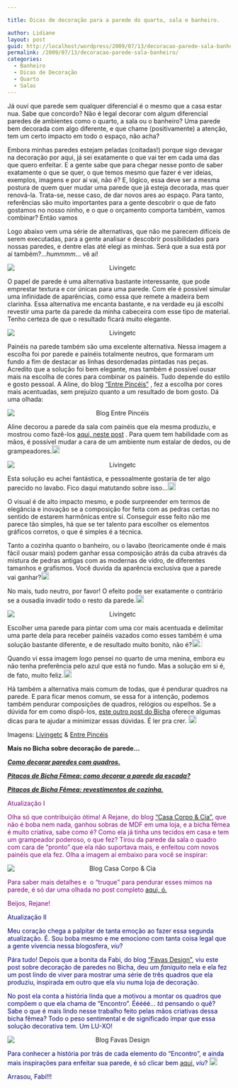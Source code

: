 ```yaml
---

title: Dicas de decoração para a parede do quarto, sala e banheiro.

author: Lidiane
layout: post
guid: http://localhost/wordpress/2009/07/13/decoracao-parede-sala-banheiro/
permalink: /2009/07/13/decoracao-parede-sala-banheiro/
categories:
  - Banheiro
  - Dicas de Decoração
  - Quarto
  - Salas
---
```

Já ouvi que parede sem qualquer diferencial é o mesmo que a casa estar nua. Sabe que concordo? Não é legal decorar com algum diferencial paredes de ambientes como o quarto, a sala ou o banheiro? Uma parede bem decorada com algo diferente, e que chame (positivamente) a atenção, tem um certo impacto em todo o espaço, não acha?

Embora minhas paredes estejam peladas (coitadas!) porque sigo devagar na decoração por aqui, já sei exatamente o que vai ter em cada uma das que quero enfeitar. E a gente sabe que para chegar nesse ponto de saber exatamente o que se quer, o que temos mesmo que fazer é ver ideias, exemplos, imagens e por aí vai, não é? E, lógico, essa deve ser a mesma postura de quem quer mudar uma parede que já esteja decorada, mas quer renová-la. Trata-se, nesse caso, de dar novos ares ao espaço. Para tanto, referências são muito importantes para a gente descobrir o que de fato gostamos no nosso ninho, e o que o orçamento comporta também, vamos combinar? Então vamos![<img style="display: inline;" title="EmoticonThumbsUp" src="http://www.trololodemulher.com.br/blog/wp-content/uploads/2009/07/emoticonthumbsup_thumb6.gif" alt="EmoticonThumbsUp" width="23" height="18" />](http://www.trololodemulher.com.br/blog/wp-content/uploads/2009/07/emoticonthumbsup6.gif)

Logo abaixo vem uma série de alternativas, que não me parecem difíceis de serem executadas, para a gente analisar e descobrir possibilidades para nossas paredes, e dentre elas até elegi as minhas. Será que a sua está por aí também?…_hummmm_… vê aí!

<p style="text-align: center;">
  <img class="aligncenter" style="display: block; float: none; margin-left: auto; margin-right: auto;" title="Livingetc" src="http://www.livingetc.com/imageBank/cache/s/Style ideas-for-walls-12_e_12b1081677c861aba22119b0d82ed5f2.jpg" alt="Livingetc" />
</p>

O papel de parede é uma alternativa bastante interessante, que pode emprestar textura e cor únicas para uma parede. Com ele é possível simular uma infinidade de aparências, como essa que remete a madeira bem clarinha. Essa alternativa me encanta bastante, e na verdade eu já escolhi revestir uma parte da parede da minha cabeceira com esse tipo de material. Tenho certeza de que o resultado ficará muito elegante.

<p style="text-align: center;">
  <img class="aligncenter" style="display: block; float: none; margin-left: auto; margin-right: auto;" title="Livingetc" src="http://www.livingetc.com/imageBank/cache/s/Style ideas-for-walls-7_e_12b1081677c861aba22119b0d82ed5f2.jpg" alt="Livingetc" />
</p>

Painéis na parede também são uma excelente alternativa. Nessa imagem a escolha foi por parede e painéis totalmente neutros, que formaram um fundo a fim de destacar as linhas desordenadas pintadas nas peças. Acredito que a solução foi bem elegante, mas também é possível ousar mais na escolha de cores para combinar os painéis. Tudo depende do estilo e gosto pessoal. A Aline, do blog [“Entre Pincéis”](http://entrepinceis.blogspot.com/) , fez a escolha por cores mais acentuadas, sem prejuízo quanto a um resultado de bom gosto. Dá uma olhada:

<p style="text-align: center;">
  <img class="aligncenter" style="display: block; float: none; margin-left: auto; margin-right: auto;" title="Blog Entre Pincéis" src="http://3.bp.blogspot.com/_ihnSEScYNtM/SlKO4Uvh6lI/AAAAAAAACQI/CNVJR49WUPM/s320/030720093663.jpg" alt="Blog Entre Pincéis" />
</p>

Aline decorou a parede da sala com painéis que ela mesma produziu, e mostrou como fazê-los [aqui, neste post](http://entrepinceis.blogspot.com/2009/07/trilogia-da-reforma.html) . Para quem tem habilidade com as mãos, é possível mudar a cara de um ambiente num estalar de dedos, ou de grampeadores.[<img style="display: inline;" title="EmoticonHappy" src="http://www.trololodemulher.com.br/blog/wp-content/uploads/2009/07/emoticonhappy_thumb10.gif" alt="EmoticonHappy" width="18" height="18" />](http://www.trololodemulher.com.br/blog/wp-content/uploads/2009/07/emoticonhappy10.gif)

<p style="text-align: center;">
  <img class="aligncenter" style="display: block; float: none; margin-left: auto; margin-right: auto;" title="Livingetc" src="http://www.livingetc.com/imageBank/cache/s/Style ideas-for-walls-6_e_12b1081677c861aba22119b0d82ed5f2.jpg" alt="Livingetc" />
</p>

Esta solução eu achei fantástica, e pessoalmente gostaria de ter algo parecido no lavabo. Fico daqui matutando sobre isso…[<img style="display: inline; border-width: 0;" title="EmoticonLightbulb" src="http://www.trololodemulher.com.br/blog/wp-content/uploads/2009/07/emoticonlightbulb_thumb1.gif" border="0" alt="EmoticonLightbulb" width="18" height="18" />](http://www.trololodemulher.com.br/blog/wp-content/uploads/2009/07/emoticonlightbulb1.gif)

O visual é de alto impacto mesmo, e pode surpreender em termos de elegância e inovação se a composição for feita com as pedras certas no sentido de estarem harmônicas entre si. Conseguir esse feito não me parece tão simples, há que se ter talento para escolher os elementos gráficos corretos, o que é simples é a técnica.

Tanto a cozinha quanto o banheiro, ou o lavabo (teoricamente onde é mais fácil ousar mais) podem ganhar essa composição atrás da cuba através da mistura de pedras antigas com as modernas de vidro, de diferentes tamanhos e grafismos. Você duvida da aparência exclusiva que a parede vai ganhar?[<img style="display: inline;" title="EmoticonEyebrow" src="http://www.trololodemulher.com.br/blog/wp-content/uploads/2009/07/emoticoneyebrow_thumb6.gif" alt="EmoticonEyebrow" width="18" height="18" />](http://www.trololodemulher.com.br/blog/wp-content/uploads/2009/07/emoticoneyebrow6.gif)

No mais, tudo neutro, por favor! O efeito pode ser exatamente o contrário se a ousadia invadir todo o resto da parede.[<img style="display: inline;" title="EmoticonGoofy" src="http://www.trololodemulher.com.br/blog/wp-content/uploads/2009/07/emoticongoofy_thumb3.gif" alt="EmoticonGoofy" width="18" height="18" />](http://www.trololodemulher.com.br/blog/wp-content/uploads/2009/07/emoticongoofy3.gif)

<p style="text-align: center;">
  <img class="aligncenter" style="display: block; float: none; margin-left: auto; margin-right: auto;" title="Livingetc" src="http://www.livingetc.com/imageBank/cache/s/Style ideas for walls 1_e_12b1081677c861aba22119b0d82ed5f2.jpg" alt="Livingetc" />
</p>

Escolher uma parede para pintar com uma cor mais acentuada e delimitar uma parte dela para receber painéis vazados como esses também é uma solução bastante diferente, e de resultado muito bonito, não é?[<img style="display: inline;" title="EmoticonThumbsUp" src="http://www.trololodemulher.com.br/blog/wp-content/uploads/2009/07/emoticonthumbsup_thumb7.gif" alt="EmoticonThumbsUp" width="23" height="18" />](http://www.trololodemulher.com.br/blog/wp-content/uploads/2009/07/emoticonthumbsup7.gif)

Quando vi essa imagem logo pensei no quarto de uma menina, embora eu não tenha preferência pelo azul que está no fundo. Mas a solução em si é, de fato, muito feliz.[<img style="display: inline;" title="EmoticonBigSmile" src="http://www.trololodemulher.com.br/blog/wp-content/uploads/2009/07/emoticonbigsmile_thumb8.gif" alt="EmoticonBigSmile" width="18" height="18" />](http://www.trololodemulher.com.br/blog/wp-content/uploads/2009/07/emoticonbigsmile8.gif)

Há também a alternativa mais comum de todas, que é pendurar quadros na parede. E para ficar menos comum, se essa for a intenção, podemos também pendurar composições de quadros, relógios ou espelhos. Se a dúvida for em como dispô-los, [este outro post do Bicha](http://www.trololodemulher.com.br/2009/04/07/como-decorar-paredes-com-quadros-pratos-espelhos-relgios-etc/) oferece algumas dicas para te ajudar a minimizar essas dúvidas. É ler pra crer. [<img style="display: inline;" title="EmoticonWink" src="http://www.trololodemulher.com.br/blog/wp-content/uploads/2009/07/emoticonwink_thumb10.gif" alt="EmoticonWink" width="18" height="18" />](http://www.trololodemulher.com.br/blog/wp-content/uploads/2009/07/emoticonwink10.gif)

Imagens: [Livingetc](http://www.livingetc.com/)  & [Entre Pincéis](http://entrepinceis.blogspot.com/) 

**Mais no Bicha sobre decoração de parede&#8230;**

**_<a href="http://www.trololodemulher.com.br/2009/04/07/decoracao-parede-quadros/" target="_self">Como decorar paredes com quadros.</a>_**

**_<a href="http://www.trololodemulher.com.br/2010/05/24/como-decorar-parede-escada/" target="_self">Pitacos de Bicha Fêmea: como decorar a parede da escada?</a>_**

**_<a href="http://www.trololodemulher.com.br/2009/07/23/decoracao-revestimento-cozinha/" target="_self">Pitacos de Bicha Fêmea: revestimentos de cozinha.</a>_**

<span style="color: #800080;">Atualização I</span>

<span style="color: #800080;">Olha só que contribuição ótima! A Rejane, do blog</span> [“Casa Corpo & Cia”,](http://casacorpoecia.blogspot.com/)  <span style="color: #800080;">que não é boba nem nada, ganhou sobras de MDF em uma loja, e a bicha fêmea é muito criativa, sabe como é? Como ela já tinha uns tecidos em casa e tem um grampeador poderoso, o que fez? Tirou da parede da sala o quadro com cara de “pronto” que ela não suportava mais, e enfeitou com novos painéis que ela fez. Olha a imagem aí embaixo para você se inspirar:</span>

<p style="text-align: center;">
  <img class="aligncenter" style="display: block; float: none; margin-left: auto; margin-right: auto;" title="Blog Casa Corpo & Cia" src="http://2.bp.blogspot.com/_j9rfcQNhs8c/Slao8Scg40I/AAAAAAAAAg0/-TSThCsdeCk/s400/DSC04248.JPG" alt="Blog Casa Corpo & Cia" />
</p>

<span style="color: #800080;">Para saber mais detalhes e  o “truque” para pendurar esses mimos na parede, é só dar uma olhada no post completo</span> [aqui, ó.](http://casacorpoecia.blogspot.com/2009/07/mais-grampeadas.html) 

<span style="color: #800080;">Beijos, Rejane!</span>

<span style="color: #000080;">Atualização II</span>

<span style="color: #000080;">Meu coração chega a palpitar de tanta emoção ao fazer essa segunda atualização. É. Sou boba mesmo e me emociono com tanta coisa legal que a gente vivencia nessa blogosfera, _viu_?</span>

<span style="color: #000080;">Pára tudo! Depois que a bonita da Fabi, do blog</span> [“Favas Design”,](http://favasdesign.blogspot.com/)  <span style="color: #000080;">viu este post sobre decoração de paredes no Bicha, deu um _faniquito_ nela e ela fez um post lindo de viver para mostrar uma série de três quadros que ela produziu, inspirada em outro que ela viu numa loja de decoração. </span>

<span style="color: #000080;">No post ela conta a história linda que a motivou a montar os quadros que compõem o que ela chama de “Encontro”. Ééééé&#8230; _tá_ pensando o quê? Sabe o que é mais lindo nesse trabalho feito pelas mãos criativas dessa bicha fêmea? Todo o peso sentimental e de significado ímpar que essa solução decorativa tem. Um LU-XO!</span>

<p style="text-align: center;">
  <img class="aligncenter" style="display: block; float: none; margin-left: auto; margin-right: auto;" title="Blog Favas Design" src="http://3.bp.blogspot.com/_ErcOpjVcJ-A/SlwNjFzkCMI/AAAAAAAAAa8/luEhY-Qp8MU/s400/quadro_serie.jpg" alt="Blog Favas Design" />
</p>

<span style="color: #000080;">Para conhecer a história por trás de cada elemento do “Encontro”, e ainda mais inspirações para enfeitar sua parede, é só clicar bem </span>[aqui,](http://favasdesign.blogspot.com/2009/07/metida-artista.html)  <span style="color: #000080;">_viu_?</span> [<img style="display: inline;" title="EmoticonWink" src="http://www.trololodemulher.com.br/blog/wp-content/uploads/2009/07/emoticonwink_thumb12.gif" alt="EmoticonWink" width="18" height="18" />](http://www.trololodemulher.com.br/blog/wp-content/uploads/2009/07/emoticonwink12.gif)

<span style="color: #000080;">Arrasou, Fabi!!!</span>